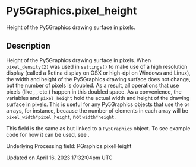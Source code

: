 # Py5Graphics.pixel_height

Height of the Py5Graphics drawing surface in pixels.

## Description

Height of the Py5Graphics drawing surface in pixels. When `pixel_density(2)` was used in `settings()` to make use of a high resolution display (called a Retina display on OSX or high-dpi on Windows and Linux), the width and height of the Py5Graphics drawing surface does not change, but the number of pixels is doubled. As a result, all operations that use pixels (like [](py5graphics_load_pixels), [](py5graphics_get_pixels), etc.) happen in this doubled space. As a convenience, the variables [](py5graphics_pixel_width) and `pixel_height` hold the actual width and height of the drawing surface in pixels. This is useful for any Py5Graphics objects that use the [](py5graphics_pixels) or [](py5graphics_np_pixels) arrays, for instance, because the number of elements in each array will be `pixel_width*pixel_height`, not `width*height`.

This field is the same as [](sketch_pixel_height) but linked to a `Py5Graphics` object. To see example code for how it can be used, see [](sketch_pixel_height).

Underlying Processing field: PGraphics.pixelHeight

Updated on April 16, 2023 17:32:04pm UTC
